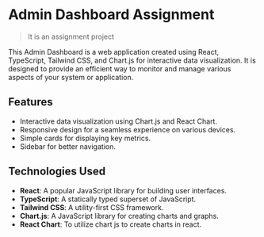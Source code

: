 # Admin Dashboard Assignment

> It is an assignment project

This Admin Dashboard is a web application created using React, TypeScript, Tailwind CSS, and Chart.js for interactive data visualization. It is designed to provide an efficient way to monitor and manage various aspects of your system or application.

## Features

- Interactive data visualization using Chart.js and React Chart.
- Responsive design for a seamless experience on various devices.
- Simple cards for displaying key metrics.
- Sidebar for better navigation.

## Technologies Used

- **React**: A popular JavaScript library for building user interfaces.
- **TypeScript**: A statically typed superset of JavaScript.
- **Tailwind CSS**: A utility-first CSS framework.
- **Chart.js**: A JavaScript library for creating charts and graphs.
- **React Chart**: To utilize chart js to create charts in react.
